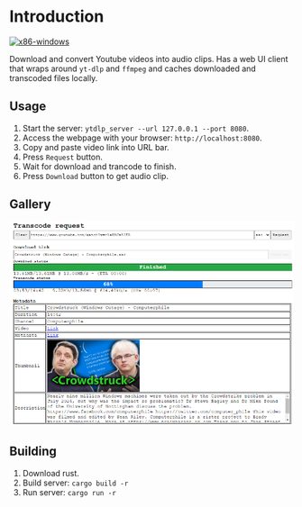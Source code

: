 # Introduction
[![x86-windows](https://github.com/williamyang98/ytdlp_webui/actions/workflows/x86-windows.yml/badge.svg)](https://github.com/williamyang98/ytdlp_webui/actions/workflows/x86-windows.yml)

Download and convert Youtube videos into audio clips. Has a web UI client that wraps around ```yt-dlp``` and ```ffmpeg``` and caches downloaded and transcoded files locally.

## Usage
1. Start the server: ```ytdlp_server --url 127.0.0.1 --port 8080```.
2. Access the webpage with your browser: ```http://localhost:8080```.
3. Copy and paste video link into URL bar.
4. Press ```Request``` button.
5. Wait for download and trancode to finish.
6. Press ```Download``` button to get audio clip.

## Gallery
![Screenshot](./docs/screenshot_webpage.png)

## Building
1. Download rust.
2. Build server: ```cargo build -r```
3. Run server: ```cargo run -r```
